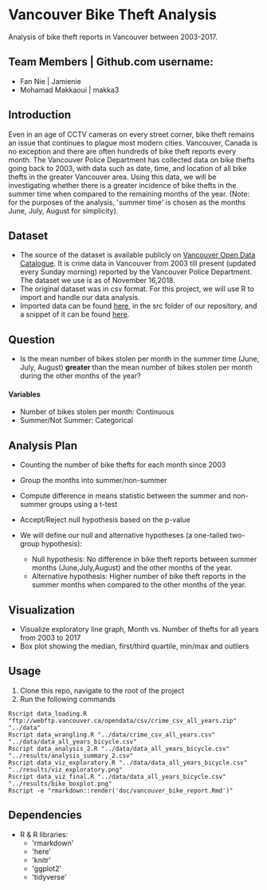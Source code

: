 # Vancouver Bike Theft Analysis
Analysis of bike theft reports in Vancouver between 2003-2017.

## Team Members | Github.com username:
* Fan Nie | Jamienie
* Mohamad Makkaoui | makka3

## Introduction
Even in an age of CCTV cameras on every street corner, bike theft remains an issue that continues to plague most modern cities. 
Vancouver, Canada is no exception and there are often hundreds of bike theft reports every month. The Vancouver Police Department has 
collected data on bike thefts going back to 2003, with data such as date, time, and location of all bike thefts in the greater Vancouver area.
Using this data, we will be investigating whether there is a greater incidence of bike thefts in the summer time when compared to the remaining months of the year.
(Note: for the purposes of the analysis, 'summer time' is chosen as the months June, July, August for simplicity). 

## Dataset

* The source of the dataset is available publicly on [Vancouver Open Data Catalogue](https://data.vancouver.ca/datacatalogue/crime-data.htm). It is crime data in Vancouver from 2003 till present (updated every Sunday morning) reported by the Vancouver Police Department. The dataset we use is as of November 16,2018.
* The original dataset was in csv format. For this project, we will use R to import and handle our data analysis.
* Imported data can be found [here](https://github.com/UBC-MDS/DSCI_522_Vancouver_Bike_Theft_Analysis/tree/master/script), in the src folder of our repository, and a snippet of it can be found [here](https://github.com/UBC-MDS/DSCI_522_Vancouver_Bike_Theft_Analysis/tree/master/img).

## Question

* Is the mean number of bikes stolen per month in the summer time (June, July, August) **greater** than the mean number of bikes stolen per month during the other months of the year? 

#### Variables

* Number of bikes stolen per month: Continuous
* Summer/Not Summer: Categorical

## Analysis Plan

* Counting the number of bike thefts for each month since 2003
* Group the months into summer/non-summer
* Compute difference in means statistic between the summer and non-summer groups using a t-test
* Accept/Reject null hypothesis based on the p-value

* We will define our null and alternative hypotheses (a one-tailed two-group hypothesis): 
  * Null hypothesis: No difference in bike theft reports between summer months (June,July,August) and the other months of the year.
  * Alternative hypothesis: Higher number of bike theft reports in the summer months when compared to the other months of the year.

## Visualization
- Visualize exploratory line graph, Month vs. Number of thefts for all years from 2003 to 2017
- Box plot showing the median, first/third quartile, min/max and outliers

## Usage

1. Clone this repo, navigate to the root of the project
2. Run the following commands

```
Rscript data_loading.R "ftp://webftp.vancouver.ca/opendata/csv/crime_csv_all_years.zip"   "../data"
Rscript data_wrangling.R "../data/crime_csv_all_years.csv" "../data/data_all_years_bicycle.csv"
Rscript data_analysis_2.R "../data/data_all_years_bicycle.csv"  "../results/analysis_summary_2.csv" 
Rscript data_viz_exploratory.R "../data/data_all_years_bicycle.csv"  "../results/viz_exploratory.png"
Rscript data_viz_final.R "../data/data_all_years_bicycle.csv" "../results/bike_boxplot.png"
Rscript -e "rmarkdown::render('doc/vancouver_bike_report.Rmd')"
```

## Dependencies
- R & R libraries:
	- 'rmarkdown'
	- 'here'
	- 'knitr'
	- 'ggplot2'
	- 'tidyverse'